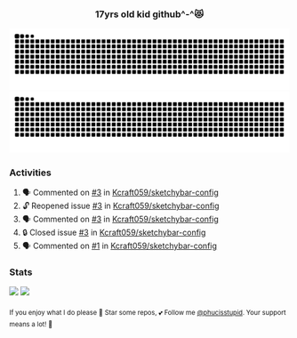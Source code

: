 <h3 align="center">17yrs old kid github^-^😻</h3>

![GitHub Contribution Grid Snake (Dark)](https://raw.githubusercontent.com/phucisstupid/phucisstupid/output/catppuccin-mocha.svg#gh-dark-mode-only)
![GitHub Contribution Grid Snake (Light)](https://raw.githubusercontent.com/phucisstupid/phucisstupid/output/github-contribution-grid-snake.svg#gh-light-mode-only)

### Activities

<!--START_SECTION:activity-->
1. 🗣 Commented on [#3](https://github.com/Kcraft059/sketchybar-config/issues/3#issuecomment-3226429357) in [Kcraft059/sketchybar-config](https://github.com/Kcraft059/sketchybar-config)
2. 🔓 Reopened issue [#3](https://github.com/Kcraft059/sketchybar-config/issues/3) in [Kcraft059/sketchybar-config](https://github.com/Kcraft059/sketchybar-config)
3. 🗣 Commented on [#3](https://github.com/Kcraft059/sketchybar-config/issues/3#issuecomment-3226421176) in [Kcraft059/sketchybar-config](https://github.com/Kcraft059/sketchybar-config)
4. 🔒 Closed issue [#3](https://github.com/Kcraft059/sketchybar-config/issues/3) in [Kcraft059/sketchybar-config](https://github.com/Kcraft059/sketchybar-config)
5. 🗣 Commented on [#1](https://github.com/Kcraft059/sketchybar-config/pull/1#issuecomment-3220432868) in [Kcraft059/sketchybar-config](https://github.com/Kcraft059/sketchybar-config)
<!--END_SECTION:activity-->

### Stats

<div>
  <img width=400 src="https://github-readme-stats.vercel.app/api?username=phucisstupid&show_icons=true&theme=catppuccin_mocha"/>
  <img width=400 src="https://github-readme-stats.vercel.app/api/top-langs?username=phucisstupid&layout=compact&theme=catppuccin_mocha&card_width=395"/>
</div>

<sub>If you enjoy what I do please 🌟 Star some repos, 💕 Follow me [@phucisstupid](https://github.com/phucisstupid). Your support means a lot! 🥰
